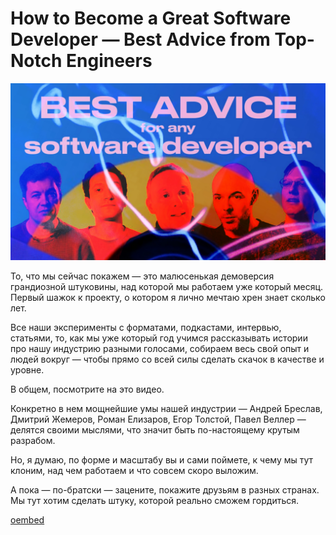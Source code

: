 # How to Become a Great Software Developer — Best Advice from Top-Notch Engineers

![preview](./preview.jpg)

То, что мы сейчас покажем — это малюсенькая демоверсия грандиозной штуковины, над которой мы работаем уже который месяц. Первый шажок к проекту, о котором я лично мечтаю хрен знает сколько лет.
 
Все наши эксперименты с форматами, подкастами, интервью, статьями, то, как мы уже который год учимся рассказывать истории про нашу индустрию разными голосами, собираем весь свой опыт и людей вокруг — чтобы прямо со всей силы сделать скачок в качестве и уровне. 
 
В общем, посмотрите на это видео.
 
Конкретно в нем мощнейшие умы нашей индустрии — Андрей Бреслав, Дмитрий Жемеров, Роман Елизаров, Егор Толстой, Павел Веллер — делятся своими мыслями, что значит быть по-настоящему крутым разрабом.
 
Но, я думаю, по форме и масштабу вы и сами поймете, к чему мы тут клоним, над чем работаем и что совсем скоро выложим.
 
А пока — по-братски — зацените, покажите друзьям в разных странах. Мы тут хотим сделать штуку, которой реально сможем гордиться.
 
[oembed](https://www.youtube.com/watch?v=suATPK45sjk)